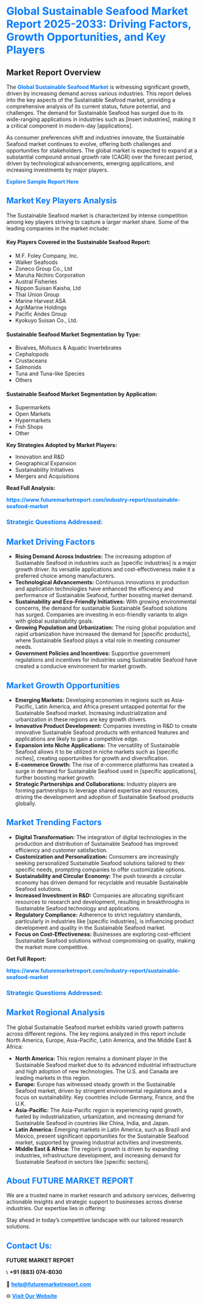 <h1 style="color: #007BFF;">Global Sustainable Seafood Market Report 2025-2033: Driving Factors, Growth Opportunities, and Key Players</h1>

<section id="overview">
<h2>Market Report Overview</h2>
<p>The <a href="https://www.futuremarketreport.com/industry-report/sustainable-seafood-market" style="color: #007BFF; text-decoration: none;"><strong>Global Sustainable Seafood Market</strong></a> is witnessing significant growth, driven by increasing demand across various industries. This report delves into the key aspects of the Sustainable Seafood market, providing a comprehensive analysis of its current status, future potential, and challenges. The demand for Sustainable Seafood has surged due to its wide-ranging applications in industries such as [insert industries], making it a critical component in modern-day [applications].</p>
<p>As consumer preferences shift and industries innovate, the Sustainable Seafood market continues to evolve, offering both challenges and opportunities for stakeholders. The global market is expected to expand at a substantial compound annual growth rate (CAGR) over the forecast period, driven by technological advancements, emerging applications, and increasing investments by major players.</p>
</section>

<section id="overview">
<p><a href="https://www.futuremarketreport.com/request-sample/reportId=62147" style="color: #007BFF; text-decoration: none;"><strong>Explore Sample Report Here</strong></a></p>
</section>

<section id="key-players">
<h2 style="color: #007BFF;">Market Key Players Analysis</h2>
<p>The Sustainable Seafood market is characterized by intense competition among key players striving to capture a larger market share. Some of the leading companies in the market include:</p>
<h4>Key Players Covered in the Sustainable Seafood Report:</h4>
<ul><li>M.F. Foley Company, Inc.</li><li>Walker Seafoods</li><li>Zoneco Group Co., Ltd</li><li>Maruha Nichiro Corporation</li><li>Austral Fisheries</li><li>Nippon Suisan Kaisha, Ltd</li><li>Thai Union Group</li><li>Marine Harvest ASA</li><li>AgriMarine Holdings</li><li>Pacific Andes Group</li><li>Kyokuyo Suisan Co., Ltd.</li></ul>
<h4>Sustainable Seafood Market Segmentation by Type:</h4>
<ul><li>Bivalves, Molluscs &amp; Aquatic Invertebrates</li><li>Cephalopods</li><li>Crustaceans</li><li>Salmonids</li><li>Tuna and Tuna-like Species</li><li>Others</li></ul>

<h4>Sustainable Seafood Market Segmentation by Application:</h4>
<ul><li>Supermarkets</li><li>Open Markets</li><li>Hypermarkets</li><li>Fish Shops</li><li>Other</li></ul>
<p><strong>Key Strategies Adopted by Market Players:</strong></p>
<ul>
<li>Innovation and R&D</li>
<li>Geographical Expansion</li>
<li>Sustainability Initiatives</li>
<li>Mergers and Acquisitions</li>
</ul>
</section>

<section>
<p><strong>Read Full Analysis: </strong></p><a href="https://www.futuremarketreport.com/industry-report/sustainable-seafood-market" style="color: #007BFF; text-decoration: none;"><strong>https://www.futuremarketreport.com/industry-report/sustainable-seafood-market</strong></a>
<h3 style="color: #007BFF;">Strategic Questions Addressed:</h3>
</section>

<section id="driving-factors">
<h2 style="color: #007BFF;">Market Driving Factors</h2>
<ul>
<li><strong>Rising Demand Across Industries:</strong> The increasing adoption of Sustainable Seafood in industries such as [specific industries] is a major growth driver. Its versatile applications and cost-effectiveness make it a preferred choice among manufacturers.</li>
<li><strong>Technological Advancements:</strong> Continuous innovations in production and application technologies have enhanced the efficiency and performance of Sustainable Seafood, further boosting market demand.</li>
<li><strong>Sustainability and Eco-Friendly Initiatives:</strong> With growing environmental concerns, the demand for sustainable Sustainable Seafood solutions has surged. Companies are investing in eco-friendly variants to align with global sustainability goals.</li>
<li><strong>Growing Population and Urbanization:</strong> The rising global population and rapid urbanization have increased the demand for [specific products], where Sustainable Seafood plays a vital role in meeting consumer needs.</li>
<li><strong>Government Policies and Incentives:</strong> Supportive government regulations and incentives for industries using Sustainable Seafood have created a conducive environment for market growth.</li>
</ul>
</section>

<section id="growth-opportunities">
<h2 style="color: #007BFF;">Market Growth Opportunities</h2>
<ul>
<li><strong>Emerging Markets:</strong> Developing economies in regions such as Asia-Pacific, Latin America, and Africa present untapped potential for the Sustainable Seafood market. Increasing industrialization and urbanization in these regions are key growth drivers.</li>
<li><strong>Innovative Product Development:</strong> Companies investing in R&D to create innovative Sustainable Seafood products with enhanced features and applications are likely to gain a competitive edge.</li>
<li><strong>Expansion into Niche Applications:</strong> The versatility of Sustainable Seafood allows it to be utilized in niche markets such as [specific niches], creating opportunities for growth and diversification.</li>
<li><strong>E-commerce Growth:</strong> The rise of e-commerce platforms has created a surge in demand for Sustainable Seafood used in [specific applications], further boosting market growth.</li>
<li><strong>Strategic Partnerships and Collaborations:</strong> Industry players are forming partnerships to leverage shared expertise and resources, driving the development and adoption of Sustainable Seafood products globally.</li>
</ul>
</section>

<section id="trending-factors">
<h2 style="color: #007BFF;">Market Trending Factors</h2>
<ul>
<li><strong>Digital Transformation:</strong> The integration of digital technologies in the production and distribution of Sustainable Seafood has improved efficiency and customer satisfaction.</li>
<li><strong>Customization and Personalization:</strong> Consumers are increasingly seeking personalized Sustainable Seafood solutions tailored to their specific needs, prompting companies to offer customizable options.</li>
<li><strong>Sustainability and Circular Economy:</strong> The push towards a circular economy has driven demand for recyclable and reusable Sustainable Seafood solutions.</li>
<li><strong>Increased Investment in R&D:</strong> Companies are allocating significant resources to research and development, resulting in breakthroughs in Sustainable Seafood technology and applications.</li>
<li><strong>Regulatory Compliance:</strong> Adherence to strict regulatory standards, particularly in industries like [specific industries], is influencing product development and quality in the Sustainable Seafood market.</li>
<li><strong>Focus on Cost-Effectiveness:</strong> Businesses are exploring cost-efficient Sustainable Seafood solutions without compromising on quality, making the market more competitive.</li>
</ul>
</section>

<section>
<p><strong>Get Full Report: </strong></p><a href="https://www.futuremarketreport.com/industry-report/sustainable-seafood-market" style="color: #007BFF; text-decoration: none;"><strong>https://www.futuremarketreport.com/industry-report/sustainable-seafood-market</strong></a>
<h3 style="color: #007BFF;">Strategic Questions Addressed:</h3>
</section>


<section id="regional-analysis">
<h2 style="color: #007BFF;">Market Regional Analysis</h2>
<p>The global Sustainable Seafood market exhibits varied growth patterns across different regions. The key regions analyzed in this report include North America, Europe, Asia-Pacific, Latin America, and the Middle East & Africa:</p>
<ul>
<li><strong>North America:</strong> This region remains a dominant player in the Sustainable Seafood market due to its advanced industrial infrastructure and high adoption of new technologies. The U.S. and Canada are leading markets in this region.</li>
<li><strong>Europe:</strong> Europe has witnessed steady growth in the Sustainable Seafood market, driven by stringent environmental regulations and a focus on sustainability. Key countries include Germany, France, and the U.K.</li>
<li><strong>Asia-Pacific:</strong> The Asia-Pacific region is experiencing rapid growth, fueled by industrialization, urbanization, and increasing demand for Sustainable Seafood in countries like China, India, and Japan.</li>
<li><strong>Latin America:</strong> Emerging markets in Latin America, such as Brazil and Mexico, present significant opportunities for the Sustainable Seafood market, supported by growing industrial activities and investments.</li>
<li><strong>Middle East & Africa:</strong> The region’s growth is driven by expanding industries, infrastructure development, and increasing demand for Sustainable Seafood in sectors like [specific sectors].</li>
</ul>
</section>

<footer>
<h2 style="color: #007BFF;">About FUTURE MARKET REPORT</h2>
<p>We are a trusted name in market research and advisory services, delivering actionable insights and strategic support to businesses across diverse industries. Our expertise lies in offering:</p>

<p>Stay ahead in today’s competitive landscape with our tailored research solutions.</p>

<h2 style="color: #007BFF;">Contact Us:</h2>
<p><strong>FUTURE MARKET REPORT</strong></p>
<p>📞 <strong>+91 (883) 074-8030</strong></p>
<p>📧 <strong><a href="mailto:help@futuremarketreport.com" style="color: #007BFF;">help@futuremarketreport.com</a></strong></p>
<p>🌐 <strong><a href="https://www.futuremarketreport.com/" style="color: #007BFF;">Visit Our Website</a></strong></p>
</footer>